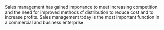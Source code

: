 Sales management has gained importance to meet increasing competition and the need for improved methods of distribution to reduce cost and to increase profits. Sales management today is the most important function in a commercial and business enterprise
